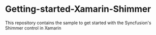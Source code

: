 # Getting-started-Xamarin-Shimmer
This repository contains the sample to get started with the Syncfusion's Shimmer control in Xamarin
